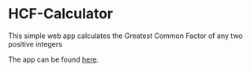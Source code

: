 # HCF-Calculator
This simple web app calculates the Greatest Common Factor of any two positive integers


The app can be found [here](https://immanuel5015.github.io/HCF-Calculator/hcf.html).
